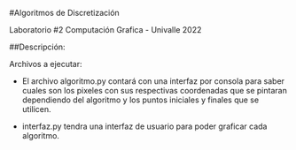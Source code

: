 #Algoritmos de Discretización

Laboratorio #2 Computación Grafica -  Univalle 2022

##Descripción:

Archivos a ejecutar:
- El archivo algoritmo.py contará con una interfaz por consola para saber cuales son los pixeles con sus respectivas coordenadas que se pintaran dependiendo del algoritmo y los puntos iniciales y finales que se utilicen.

- interfaz.py tendra una interfaz de usuario para poder graficar cada algoritmo.


